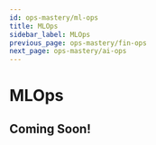 ```yaml
---
id: ops-mastery/ml-ops
title: MLOps
sidebar_label: MLOps
previous_page: ops-mastery/fin-ops
next_page: ops-mastery/ai-ops
---
```


# MLOps

## Coming Soon!